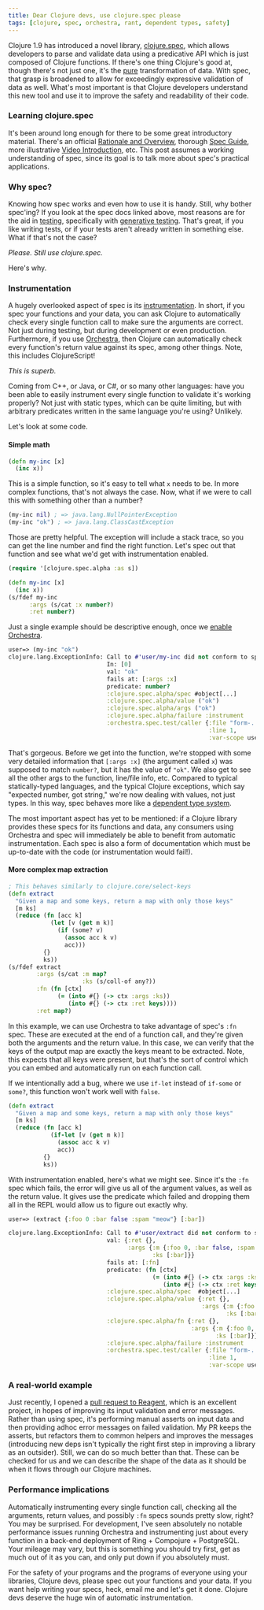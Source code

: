 ```yaml
---
title: Dear Clojure devs, use clojure.spec please
tags: [clojure, spec, orchestra, rant, dependent types, safety]
---
```


Clojure 1.9 has introduced a novel library,
[clojure.spec](https://clojure.org/about/spec), which allows developers to parse
and validate data using a predicative API which is just composed of Clojure
functions. If there's one thing Clojure's good at, though there's not just one,
it's the [pure](https://en.wikipedia.org/wiki/Pure_function) transformation of
data. With spec, that grasp is broadened to allow for exceedingly expressive
validation of data as well. What's most important is that Clojure developers
understand this new tool and use it to improve the safety and readability of
their code.

### Learning clojure.spec
It's been around long enough for there to be some great introductory material.
There's an official [Rationale and Overview](https://clojure.org/about/spec),
thorough [Spec Guide](https://clojure.org/guides/spec), more illustrative [Video
Introduction](https://lambdaisland.com/episodes/clojure-spec), etc. This post
assumes a working understanding of spec, since its goal is to talk more about
spec's practical applications.

### Why spec?
Knowing how spec works and even how to use it is handy. Still, why bother
spec'ing? If you look at the spec docs linked above, most reasons are for the
aid in [testing](https://en.wikipedia.org/wiki/Software_testing), specifically
with [generative testing](https://clojure.org/guides/spec#_generators). That's
great, if you like writing tests, or if your tests aren't already written in
something else. What if that's not the case?

*Please. Still use clojure.spec.*

Here's why.

### Instrumentation
A hugely overlooked aspect of spec is its
[instrumentation](https://clojure.org/guides/spec#_instrumentation_and_testing).
In short, if you spec your functions and your data, you can ask Clojure to
automatically check every single function call to make sure the arguments are
correct. Not just during testing, but during development or even production.
Furthermore, if you use [Orchestra](https://github.com/jeaye/orchestra), then
Clojure can automatically check every function's return value against its spec,
among other things. Note, this includes ClojureScript!

*This is superb.*

Coming from C++, or Java, or C#, or so many other languages: have you been able
to easily instrument every single function to validate it's working properly?
Not just with static types, which can be quite limiting, but with arbitrary
predicates written in the same language you're using? Unlikely.

Let's look at some code.

#### Simple math
```clojure
(defn my-inc [x]
  (inc x))
```

This is a simple function, so it's easy to tell what `x` needs to be. In more
complex functions, that's not always the case. Now, what if we were to call this
with something other than a number?

```clojure
(my-inc nil) ; => java.lang.NullPointerException
(my-inc "ok") ; => java.lang.ClassCastException
```

Those are pretty helpful. The exception will include a stack trace, so you can
get the line number and find the right function. Let's spec out that function
and see what we'd get with instrumentation enabled.

```clojure
(require '[clojure.spec.alpha :as s])

(defn my-inc [x]
  (inc x))
(s/fdef my-inc
      :args (s/cat :x number?)
      :ret number?)
```

Just a single example should be descriptive enough, once we [enable
Orchestra](https://github.com/jeaye/orchestra#usage).

```clojure
user=> (my-inc "ok")
clojure.lang.ExceptionInfo: Call to #'user/my-inc did not conform to spec:
                            In: [0]
                            val: "ok"
                            fails at: [:args :x]
                            predicate: number?
                            :clojure.spec.alpha/spec #object[...]
                            :clojure.spec.alpha/value ("ok")
                            :clojure.spec.alpha/args ("ok")
                            :clojure.spec.alpha/failure :instrument
                            :orchestra.spec.test/caller {:file "form-...",
                                                         :line 1,
                                                         :var-scope user/eval42203}
```

That's gorgeous. Before we get into the function, we're stopped with some very
detailed information that `[:args :x]` (the argument called `x`) was supposed to
match `number?`, but it has the value of `"ok"`. We also get to see all the
other args to the function, line/file info, etc. Compared to typical
statically-typed languages, and the typical Clojure exceptions, which say
"expected number, got string," we're now dealing with values, not just types. In
this way, spec behaves more like a [dependent
type system](https://en.wikipedia.org/wiki/Dependent_type).

The most important aspect has yet to be mentioned: if a Clojure library provides
these specs for its functions and data, any consumers using Orchestra and spec
will immediately be able to benefit from automatic instrumentation. Each spec is
also a form of documentation which must be up-to-date with the code (or
instrumentation would fail!).

#### More complex map extraction
```clojure
; This behaves similarly to clojure.core/select-keys
(defn extract
  "Given a map and some keys, return a map with only those keys"
  [m ks]
  (reduce (fn [acc k]
            (let [v (get m k)]
              (if (some? v)
                (assoc acc k v)
                acc)))
          {}
          ks))
(s/fdef extract
        :args (s/cat :m map?
                     :ks (s/coll-of any?))
        :fn (fn [ctx]
              (= (into #{} (-> ctx :args :ks))
                 (into #{} (-> ctx :ret keys))))
        :ret map?)
```

In this example, we can use Orchestra to take advantage of spec's `:fn` spec.
These are executed at the end of a function call, and they're given both the
arguments and the return value. In this case, we can verify that the keys of the
output map are exactly the keys meant to be extracted. Note, this expects that
all keys were present, but that's the sort of control which you can embed and
automatically run on each function call.

If we intentionally add a bug, where we use `if-let` instead of `if-some` or
`some?`, this function won't work well with `false`.

```clojure
(defn extract
  "Given a map and some keys, return a map with only those keys"
  [m ks]
  (reduce (fn [acc k]
            (if-let [v (get m k)]
              (assoc acc k v)
              acc))
          {}
          ks))
```

With instrumentation enabled, here's what we might see. Since it's the `:fn`
spec which fails, the error will give us all of the argument values, as well as
the return value. It gives use the predicate which failed and dropping them all
in the REPL would allow us to figure out exactly why.

```clojure
user=> (extract {:foo 0 :bar false :spam "meow"} [:bar])

clojure.lang.ExceptionInfo: Call to #'user/extract did not conform to spec:
                            val: {:ret {},
                                  :args {:m {:foo 0, :bar false, :spam "meow"},
                                         :ks [:bar]}}
                            fails at: [:fn]
                            predicate: (fn [ctx]
                                         (= (into #{} (-> ctx :args :ks))
                                            (into #{} (-> ctx :ret keys))))
                            :clojure.spec.alpha/spec  #object[...]
                            :clojure.spec.alpha/value {:ret {},
                                                       :args {:m {:foo 0, :bar false, :spam "meow"},
                                                              :ks [:bar]}}
                            :clojure.spec.alpha/fn {:ret {},
                                                    :args {:m {:foo 0, :bar false, :spam "meow"},
                                                           :ks [:bar]}}
                            :clojure.spec.alpha/failure :instrument
                            :orchestra.spec.test/caller {:file "form-...",
                                                         :line 1,
                                                         :var-scope user/eval53563}
```

### A real-world example
Just recently, I opened a [pull request to
Reagent](https://github.com/reagent-project/reagent/pull/301), which is an
excellent project, in hopes of improving its input validation and error
messages. Rather than using spec, it's performing manual asserts on input data
and then providing adhoc error messages on failed validation. My PR keeps the
asserts, but refactors them to common helpers and improves the messages
(introducing new deps isn't typically the right first step in improving a
library as an outsider). Still, we can do so much better than that. These can be
checked for us and we can describe the shape of the data as it should be when it
flows through our Clojure machines.

### Performance implications
Automatically instrumenting every single function call, checking all the
arguments, return values, and possibly `:fn` specs sounds pretty slow, right?
You may be surprised. For development, I've seen absolutely no notable
performance issues running Orchestra and instrumenting just about every function
in a back-end deployment of Ring + Compojure + PostgreSQL. Your mileage may
vary, but this is something you should try first, get as much out of it as you
can, and only put down if you absolutely must.

For the safety of your programs and the programs of everyone using your
libraries, Clojure devs, please spec out your functions and your data. If you
want help writing your specs, heck, email me and let's get it done. Clojure devs
deserve the huge win of automatic instrumentation.
